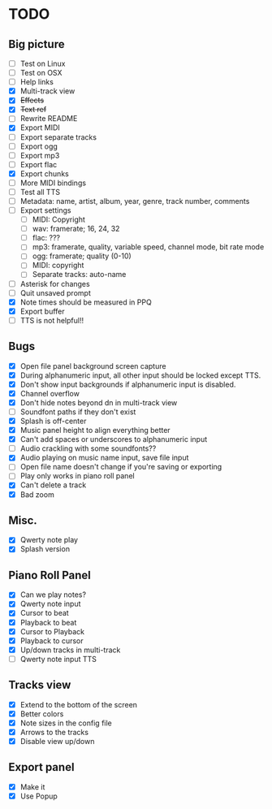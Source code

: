 # TODO

## Big picture

- [ ] Test on Linux
- [ ] Test on OSX
- [ ] Help links
- [x] Multi-track view
- [x] ~~Effects~~
- [x] ~~Text ref~~
- [ ] Rewrite README
- [x] Export MIDI
- [ ] Export separate tracks
- [ ] Export ogg
- [ ] Export mp3
- [ ] Export flac
- [x] Export chunks
- [ ] More MIDI bindings
- [ ] Test all TTS
- [ ] Metadata: name, artist, album, year, genre, track number, comments
- [ ] Export settings
  - [ ] MIDI: Copyright
  - [ ] wav: framerate; 16, 24, 32
  - [ ] flac: ???
  - [ ] mp3: framerate, quality, variable speed, channel mode, bit rate mode
  - [ ] ogg: framerate; quality (0-10)
  - [ ] MIDI: copyright
  - [ ] Separate tracks: auto-name
- [ ] Asterisk for changes
- [ ] Quit unsaved prompt
- [x] Note times should be measured in PPQ
- [x] Export buffer
- [ ] TTS is not helpful!!

## Bugs

- [x] Open file panel background screen capture
- [x] During alphanumeric input, all other input should be locked except TTS.
- [x] Don't show input backgrounds if alphanumeric input is disabled.
- [x] Channel overflow
- [x] Don't hide notes beyond dn in multi-track view
- [ ] Soundfont paths if they don't exist
- [x] Splash is off-center
- [x] Music panel height to align everything better
- [x] Can't add spaces or underscores to alphanumeric input
- [ ] Audio crackling with some soundfonts??
- [x] Audio playing on music name input, save file input
- [ ] Open file name doesn't change if you're saving or exporting
- [ ] Play only works in piano roll panel
- [x] Can't delete a track
- [x] Bad zoom

## Misc.

- [x] Qwerty note play
- [x] Splash version

## Piano Roll Panel

- [x] Can we play notes?
- [x] Qwerty note input
- [x] Cursor to beat
- [x] Playback to beat
- [x] Cursor to Playback
- [x] Playback to cursor
- [x] Up/down tracks in multi-track
- [ ] Qwerty note input TTS

## Tracks view

- [x] Extend to the bottom of the screen
- [x] Better colors
- [x] Note sizes in the config file
- [x] Arrows to the tracks
- [x] Disable view up/down

## Export panel

- [x] Make it
- [x] Use Popup